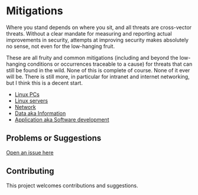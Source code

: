 # Mitigations

Where you stand depends on where you sit, and all threats are cross-vector threats. Without a clear mandate for measuring and reporting actual improvements in security, attempts at improving security makes absolutely no sense, not even for the low-hanging fruit. 

These are all fruity and common mitigations (including and beyond the low-hanging conditions or occurrences traceable to a cause) for threats that can still be found in the wild. None of this is complete of course. None of it ever will be. There is still more, in particular for intranet and internet networking, but I think this is a decent start.

* [Linux PCs](pc)
* [Linux servers](server)
* [Network](network)
* [Data aka Information](data)
* [Application aka Software development](application)

## Problems or Suggestions

[Open an issue here](https://github.com/tymyrddin/orchard/issues)

## Contributing

This project welcomes contributions and suggestions. 
